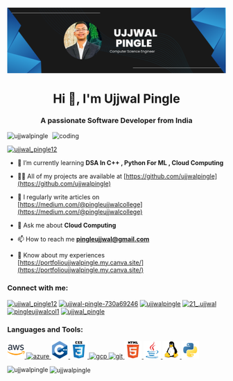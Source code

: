 ![logo](https://github.com/ujjwalpingle/ujjwalpingle/blob/main/Black%20Blue%20Geometric%20Tips%20Business%20Linkedin%20Banner.png)
<h1 align="center">Hi 👋, I'm Ujjwal Pingle</h1>
<h3 align="center">A passionate Software Developer from India</h3>
<img align="right" alt = "coding" width ="400" src="https://camo.githubusercontent.com/19db51af5f90f1b152bc0b9078f5fe97053955be5074f03f17019c70345bdcdb/68747470733a2f2f6d69726f2e6d656469756d2e636f6d2f6d61782f313336302f302a37513379765349765f7430696f4a2d5a2e676966">

<p align="left"> <img src="https://komarev.com/ghpvc/?username=ujjwalpingle&label=Profile%20views&color=0e75b6&style=flat" alt="ujjwalpingle" /> </p>

<p align="left"> <a href="https://twitter.com/ujjwal_pingle12" target="blank"><img src="https://img.shields.io/twitter/follow/ujjwal_pingle12?logo=twitter&style=for-the-badge" alt="ujjwal_pingle12" /></a> </p>

- 🌱 I’m currently learning **DSA In C++ , Python For ML , Cloud Computing**

- 👨‍💻 All of my projects are available at [https://github.com/ujjwalpingle](https://github.com/ujjwalpingle)

- 📝 I regularly write articles on [https://medium.com/@pingleujjwalcollege](https://medium.com/@pingleujjwalcollege)

- 💬 Ask me about **Cloud Computing**

- 📫 How to reach me **pingleujjwal@gmail.com**

- 📄 Know about my experiences [https://portfolioujjwalpingle.my.canva.site/](https://portfolioujjwalpingle.my.canva.site/)

<h3 align="left">Connect with me:</h3>
<p align="left">
<a href="https://twitter.com/ujjwal_pingle12" target="blank"><img align="center" src="https://raw.githubusercontent.com/rahuldkjain/github-profile-readme-generator/master/src/images/icons/Social/twitter.svg" alt="ujjwal_pingle12" height="30" width="40" /></a>
<a href="https://linkedin.com/in/ujjwal-pingle-730a69246" target="blank"><img align="center" src="https://raw.githubusercontent.com/rahuldkjain/github-profile-readme-generator/master/src/images/icons/Social/linked-in-alt.svg" alt="ujjwal-pingle-730a69246" height="30" width="40" /></a>
<a href="https://kaggle.com/ujjwalpingle" target="blank"><img align="center" src="https://raw.githubusercontent.com/rahuldkjain/github-profile-readme-generator/master/src/images/icons/Social/kaggle.svg" alt="ujjwalpingle" height="30" width="40" /></a>
<a href="https://instagram.com/21_.ujjwal" target="blank"><img align="center" src="https://raw.githubusercontent.com/rahuldkjain/github-profile-readme-generator/master/src/images/icons/Social/instagram.svg" alt="21_.ujjwal" height="30" width="40" /></a>
<a href="https://www.hackerrank.com/pingleujjwalcol1" target="blank"><img align="center" src="https://raw.githubusercontent.com/rahuldkjain/github-profile-readme-generator/master/src/images/icons/Social/hackerrank.svg" alt="pingleujjwalcol1" height="30" width="40" /></a>
<a href="https://www.leetcode.com/ujjwal_pingle" target="blank"><img align="center" src="https://raw.githubusercontent.com/rahuldkjain/github-profile-readme-generator/master/src/images/icons/Social/leet-code.svg" alt="ujjwal_pingle" height="30" width="40" /></a>
</p>

<h3 align="left">Languages and Tools:</h3>
<p align="left"> <a href="https://aws.amazon.com" target="_blank" rel="noreferrer"> <img src="https://raw.githubusercontent.com/devicons/devicon/master/icons/amazonwebservices/amazonwebservices-original-wordmark.svg" alt="aws" width="40" height="40"/> </a> <a href="https://azure.microsoft.com/en-in/" target="_blank" rel="noreferrer"> <img src="https://www.vectorlogo.zone/logos/microsoft_azure/microsoft_azure-icon.svg" alt="azure" width="40" height="40"/> </a> <a href="https://www.w3schools.com/cpp/" target="_blank" rel="noreferrer"> <img src="https://raw.githubusercontent.com/devicons/devicon/master/icons/cplusplus/cplusplus-original.svg" alt="cplusplus" width="40" height="40"/> </a> <a href="https://www.w3schools.com/css/" target="_blank" rel="noreferrer"> <img src="https://raw.githubusercontent.com/devicons/devicon/master/icons/css3/css3-original-wordmark.svg" alt="css3" width="40" height="40"/> </a> <a href="https://cloud.google.com" target="_blank" rel="noreferrer"> <img src="https://www.vectorlogo.zone/logos/google_cloud/google_cloud-icon.svg" alt="gcp" width="40" height="40"/> </a> <a href="https://git-scm.com/" target="_blank" rel="noreferrer"> <img src="https://www.vectorlogo.zone/logos/git-scm/git-scm-icon.svg" alt="git" width="40" height="40"/> </a> <a href="https://www.w3.org/html/" target="_blank" rel="noreferrer"> <img src="https://raw.githubusercontent.com/devicons/devicon/master/icons/html5/html5-original-wordmark.svg" alt="html5" width="40" height="40"/> </a> <a href="https://www.java.com" target="_blank" rel="noreferrer"> <img src="https://raw.githubusercontent.com/devicons/devicon/master/icons/java/java-original.svg" alt="java" width="40" height="40"/> </a> <a href="https://www.linux.org/" target="_blank" rel="noreferrer"> <img src="https://raw.githubusercontent.com/devicons/devicon/master/icons/linux/linux-original.svg" alt="linux" width="40" height="40"/> </a> <a href="https://www.python.org" target="_blank" rel="noreferrer"> <img src="https://raw.githubusercontent.com/devicons/devicon/master/icons/python/python-original.svg" alt="python" width="40" height="40"/> </a> </p>

<p><img align="left" src="https://github-readme-stats.vercel.app/api/top-langs?username=ujjwalpingle&show_icons=true&locale=en&layout=compact" alt="ujjwalpingle" /></p>

<p>&nbsp;<img align="center" src="https://github-readme-stats.vercel.app/api?username=ujjwalpingle&show_icons=true&locale=en" alt="ujjwalpingle" /></p>
